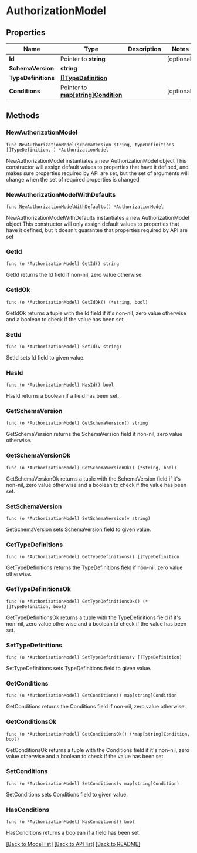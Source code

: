 # AuthorizationModel

## Properties

Name | Type | Description | Notes
------------ | ------------- | ------------- | -------------
**Id** | Pointer to **string** |  | [optional] 
**SchemaVersion** | **string** |  | 
**TypeDefinitions** | [**[]TypeDefinition**](TypeDefinition.md) |  | 
**Conditions** | Pointer to [**map[string]Condition**](Condition.md) |  | [optional] 

## Methods

### NewAuthorizationModel

`func NewAuthorizationModel(schemaVersion string, typeDefinitions []TypeDefinition, ) *AuthorizationModel`

NewAuthorizationModel instantiates a new AuthorizationModel object
This constructor will assign default values to properties that have it defined,
and makes sure properties required by API are set, but the set of arguments
will change when the set of required properties is changed

### NewAuthorizationModelWithDefaults

`func NewAuthorizationModelWithDefaults() *AuthorizationModel`

NewAuthorizationModelWithDefaults instantiates a new AuthorizationModel object
This constructor will only assign default values to properties that have it defined,
but it doesn't guarantee that properties required by API are set

### GetId

`func (o *AuthorizationModel) GetId() string`

GetId returns the Id field if non-nil, zero value otherwise.

### GetIdOk

`func (o *AuthorizationModel) GetIdOk() (*string, bool)`

GetIdOk returns a tuple with the Id field if it's non-nil, zero value otherwise
and a boolean to check if the value has been set.

### SetId

`func (o *AuthorizationModel) SetId(v string)`

SetId sets Id field to given value.

### HasId

`func (o *AuthorizationModel) HasId() bool`

HasId returns a boolean if a field has been set.

### GetSchemaVersion

`func (o *AuthorizationModel) GetSchemaVersion() string`

GetSchemaVersion returns the SchemaVersion field if non-nil, zero value otherwise.

### GetSchemaVersionOk

`func (o *AuthorizationModel) GetSchemaVersionOk() (*string, bool)`

GetSchemaVersionOk returns a tuple with the SchemaVersion field if it's non-nil, zero value otherwise
and a boolean to check if the value has been set.

### SetSchemaVersion

`func (o *AuthorizationModel) SetSchemaVersion(v string)`

SetSchemaVersion sets SchemaVersion field to given value.


### GetTypeDefinitions

`func (o *AuthorizationModel) GetTypeDefinitions() []TypeDefinition`

GetTypeDefinitions returns the TypeDefinitions field if non-nil, zero value otherwise.

### GetTypeDefinitionsOk

`func (o *AuthorizationModel) GetTypeDefinitionsOk() (*[]TypeDefinition, bool)`

GetTypeDefinitionsOk returns a tuple with the TypeDefinitions field if it's non-nil, zero value otherwise
and a boolean to check if the value has been set.

### SetTypeDefinitions

`func (o *AuthorizationModel) SetTypeDefinitions(v []TypeDefinition)`

SetTypeDefinitions sets TypeDefinitions field to given value.


### GetConditions

`func (o *AuthorizationModel) GetConditions() map[string]Condition`

GetConditions returns the Conditions field if non-nil, zero value otherwise.

### GetConditionsOk

`func (o *AuthorizationModel) GetConditionsOk() (*map[string]Condition, bool)`

GetConditionsOk returns a tuple with the Conditions field if it's non-nil, zero value otherwise
and a boolean to check if the value has been set.

### SetConditions

`func (o *AuthorizationModel) SetConditions(v map[string]Condition)`

SetConditions sets Conditions field to given value.

### HasConditions

`func (o *AuthorizationModel) HasConditions() bool`

HasConditions returns a boolean if a field has been set.


[[Back to Model list]](../README.md#documentation-for-models) [[Back to API list]](../README.md#documentation-for-api-endpoints) [[Back to README]](../README.md)


